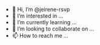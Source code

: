 - 👋 Hi, I’m @jeirene-rsvp
- 👀 I’m interested in ...
- 🌱 I’m currently learning ...
- 💞️ I’m looking to collaborate on ...
- 📫 How to reach me ...

<!---
jeirene-rsvp/jeirene-rsvp is a ✨ special ✨ repository because its `README.md` (this file) appears on your GitHub profile.
You can click the Preview link to take a look at your changes.
--->
